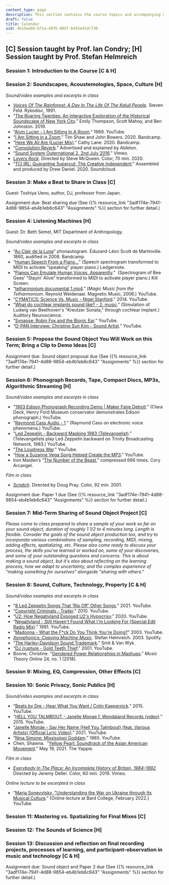 ```yaml
---
content_type: page
description: This section contains the course topics and accompanying due dates.
draft: false
title: Calendar
uid: 4b15eebb-b71a-407b-805f-b455ed1dc730
---
```

## \[C\] Session taught by Prof. Ian Condry; \[H\] Session taught by Prof. Stefan Helmreich

### Session 1: Introduction to the Course \[C & H\]

### Session 2: Soundscapes, Acoustemologies, Space, Culture \[H\] 

*Sound/video examples and excerpts in class*

- [*Voices Of The Rainforest: A Day In The Life Of The Kaluli People*](https://folkways.si.edu/voices-of-the-rainforest/world/music/album/smithsonian)*.* Steven Feld. Rykodisc, 1991. 
- “[The Roaring Twenties: An Interactive Exploration of the Historical Soundscape of New York City](http://nycitynoise.com/).” Emily Thompson, Scott Mahoy, and Ben Johnston. 2019. 
- “[Alvin Lucier - I Am Sitting In A Room](https://www.youtube.com/watch?v=fAxHlLK3Oyk).” 1969. YouTube.
- “[I Am Sitting in a Zoom](https://timshaw.bandcamp.com/album/i-am-sitting-in-a-zoom).” Tim Shaw and John Bowers. 2020. Bandcamp.
- “[Here We All Are (Lucier Mix)](https://amplify2020.bandcamp.com/album/here-we-all-are-lucier-mix).” Cathy Lane. 2020. Bandcamp.
- “[Convolution Reverb](https://www.ableton.com/en/packs/convolution-reverb/).” Advertised and explained by Ableton.
- “[Sound System Outernational 2, 2nd July 2016](https://vimeo.com/184107481).” Vimeo.
- [*Lovers Rock*](https://www.imdb.com/title/tt10551102/?ref_=fn_al_tt_5). Directed by Steve McQueen. Color, 70 min. 2020.  
- “[TCI IRL: Quarantine Supercut: The Creative Independent](https://soundcloud.com/user-597121341/tci-irl-the-sound-of-quarantine?ref=section-tci-irl-promo-open-call-quarantine-supercut-with-drew-daniel)." Assembled and produced by Drew Daniel. 2020. Soundcloud.

### Session 3: Make a Beat to Share in Class \[C\]

Guest: Toshiya Ueno, author, DJ, professor from Japan.

Assignment due: Beat sharing due (See {{% resource_link "3adf174e-7941-4d88-9854-eb4b1eb6c643" "Assignments" %}} section for further detail.)

### Session 4: Listening Machines \[H\] 

Guest: Dr. Beth Semel, MIT Department of Anthropology.

*Sound/video examples and excerpts in class*

- “[Au Clair de la Lune](https://dusttodigital.bandcamp.com/album/au-clair-de-la-lune)” phonautogram. Éduoard-Léon Scott de Martinville. 1860, audified in 2008. Bandcamp.
- “[Human Speech From a Piano…](https://ledgernote.com/blog/interesting/human-speech-piano/)” (Speech spectrogram transformed to MIDI to activate “speaking” player piano.) Ledgernote. 
- “[Pianos Can Emulate Human Voices, Apparently](https://killscreen.com/previously/articles/pianos-can-emulate-human-voices-apparently/).”  (Spectrogram of Bee Gees’ “Stayin’ Alive” transformed to MIDI to activate player piano.) Kill Screen.
- “[telharmonium documental 1.mp4](https://www.youtube.com/watch?v=TunkjJvbrHs).” (*Magic Music from the Telharmonium*. Reynold Weidenaar. Magnetic Music, 2006.) YouTube.
- “[CYMATICS: Science Vs. Music - Nigel Stanford](https://www.youtube.com/watch?v=Q3oItpVa9fs).” 2014. YouTube. 
- “[What do cochlear implants sound like? - 2: music](https://auditoryneuroscience.com/prosthetics/music).” (Simulation of Ludwig van Beethoven's "Kreutzer Sonata," through cochlear implant.) Auditory Neuroscience.
- “[Synapse: Robin Fox and the Bionic Ear](https://www.youtube.com/watch?v=HLX-rPsphV8).” YouTube.
- “[D-PAN Interview: Christine Sun Kim - Sound Artist](https://www.youtube.com/watch?v=cW3ZeoM5PsE).” YouTube.

### Session 5: Propose the Sound Object You Will Work on this Term; Bring a Clip to Demo Ideas \[C\] 

Assignment due: Sound object proposal due (See {{% resource_link "3adf174e-7941-4d88-9854-eb4b1eb6c643" "Assignments" %}} section for further detail.)

### Session 6: Phonograph Records, Tape, Compact Discs, MP3s, Algorithmic Streaming \[H\] 

*Sound/video examples and excerpts in class*

- “[1903 Edison Phonograph Recording Demo | Maker Faire Detroit](https://www.youtube.com/watch?v=wRTgl0qx6wE).” (Clara Deck, Henry Ford Museum conservator demonstrates Edison phonograph.) YouTube.
- “[Raymond Cass Audio - 1](https://www.youtube.com/watch?v=9LJlvB9kOVo).” (Raymond Cass on electronic voice phenomena.) YouTube.
- “[Led Zeppelin - Backward Masking 1983 (Televangelist)](https://www.youtube.com/watch?v=epCmTZx174A).” (Televangelists play Led Zeppelin backward on Trinity Broadcasting Network, 1983.) YouTube.
- “[The Loudness War](https://www.youtube.com/watch?v=3J91GEmTio0).” YouTube.
- “[How a Suzanne Vega Song Helped Create the MP3](https://www.youtube.com/watch?v=OeE5t7aJVsI).” YouTube.
- Iron Maiden’s “[The Number of the Beast](https://coryarcangel.com/downloads/Cory-Arcangel-666.mp3),” compressed 666 times. Cory Arcangel.

*Film in class*

- [*Scratch*](https://www.imdb.com/title/tt0143861/?ref_=nv_sr_srsg_7). Directed by Doug Pray. Color, 92 min. 2001.

Assignment due: Paper 1 due (See {{% resource_link "3adf174e-7941-4d88-9854-eb4b1eb6c643" "Assignments" %}} section for further detail.)

### Session 7: Mid-Term Sharing of Sound Object Project \[C\] 

*Please come to class prepared to share a sample of your work so far on your sound object, duration of roughly 1 1/2 to 4 minutes long. Length is flexible. Consider the goals of the sound object production too, and try to incorporate various combinations of sampling, recording, MIDI, mixing, adding effects, spatializing, etc. Please also come ready to discuss your process, the skills you've learned or worked on, some of your discoveries, and some of your outstanding questions and concerns. This is about making a sound object, but it's also about reflecting on the learning process, how we adapt to uncertainty, and the complex experience of "making something for ourselves" alongside "sharing with others."*

### Session 8: Sound, Culture, Technology, Property \[C & H\] 

*Sound/video examples and excerpts in class*

- “[8 Led Zeppelin Songs That 'Rip Off' Other Songs](https://www.youtube.com/watch?v=efuOELImxAc).” 2021. YouTube.
- “[Copyright Criminals - Trailer](https://www.youtube.com/watch?v=frlKBi9wAyA).” 2010. YouTube.
- “[U2: How Negativland Exposed U2's Hypocrisy](https://www.youtube.com/watch?v=yy11T6Ri0hk).” 2020. YouTube.
- “[Negativland - Still Haven't Found What I'm Looking For (Special Edit Radio Mix)](https://www.youtube.com/watch?v=AVroc7RvNeU).” 1991. YouTube.
- “[Madonna - What the F\*ck Do You Think You're Doing?](https://www.youtube.com/watch?v=XU5xC00m-gA)” 2003. YouTube.
- [*Xerophonics: Copying Machine Music*](https://open.spotify.com/album/5goxyvy7R96Pg0ibNiteGl). Stefan Helmreich. 2003. Spotify.
- “[The Harley-Davidson Sound Trademark](https://www.svw.co.za/the-harley-davidson-sound-trademark/).” Smit & Van Wyk. 
- “[DJ /rupture - Gold Teeth Thief](https://www.youtube.com/watch?v=9y6IbLbypWo).” 2001. YouTube.
- Boone, Christine. “[Gendered Power Relationships in Mashups](https://mtosmt.org/issues/mto.18.24.1/mto.18.24.1.boone.html).” *Music Theory Online* 24, no. 1 (2018).

### Session 9: Mixing, EQ, Compression, Other Effects \[C\] 

### Session 10: Sonic Privacy, Sonic Publics \[H\] 

*Sound/video examples and excerpts in class*

- “[Beats by Dre - Hear What You Want / Colin Kaepernick](https://www.youtube.com/watch?v=ZPllALdtgFI).” 2015. YouTube.
- “[HELL YOU TALMBOUT - Janelle Monae f. Wondaland Records (video)](https://www.youtube.com/watch?v=fumaCsQ9wKw).” 2015. YouTube.
- “[Janelle Monáe - Say Her Name (Hell You Talmbout) (feat. Various Artists) \[Official Lyric Video\]](https://www.youtube.com/watch?v=kQbeUN-IfyQ).” 2021. YouTube.
- “[Nina Simone: Mississippi Goddam](https://www.youtube.com/watch?v=LJ25-U3jNWM).” 1965. YouTube.
- Chen, Shawna.  “[Yellow Pearl: Soundtrack of the Asian American Movement](https://theyappie.com/asian-american-movement-yellow-pearl/).” May 19, 2021. The Yappie.

*Film in class*

- [*Everybody In The Place: An Incomplete History of Britain, 1984–1992*](https://vimeo.com/394779397)*.* Directed by Jeremy Deller. Color, 60 min. 2019. Vimeo.

*Online lecture to be excerpted in class*

- “[Maria Sonevytsky, "Understanding the War on Ukraine through Its Musical Culture](https://www.youtube.com/watch?v=Ex6R1-XGg9s&t=1s).” (Online lecture at Bard College, February 2022.) YouTube.

### Session 11: Mastering vs. Spatializing for Final Mixes \[C\] 

### Session 12: The Sounds of Science \[H\] 

### Session 13: Discussion and reflection on final recording projects, processes of learning, and participant-observation in music and technology \[C & H\] 

Assignment due: Sound object and Paper 2 due (See {{% resource_link "3adf174e-7941-4d88-9854-eb4b1eb6c643" "Assignments" %}} section for further detail.)